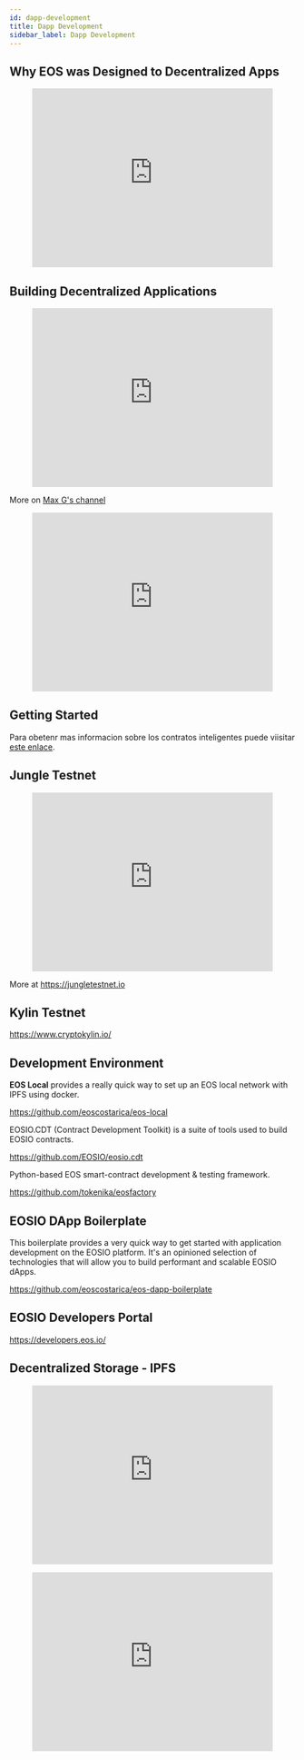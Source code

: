 ```yaml
---
id: dapp-development
title: Dapp Development
sidebar_label: Dapp Development
---
```


## Why EOS was Designed to Decentralized Apps

<figure class="video_container">
  <iframe width="100%" height="315" src="https://www.youtube.com/embed/E3Tx2DseLGE" frameborder="0" allowfullscreen="true"> </iframe>
</figure>

## Building Decentralized Applications

<figure class="video_container">
  <iframe width="100%" height="315" src="https://www.youtube.com/embed/J0SYv-GC3R0" frameborder="0" allowfullscreen="true">
  </iframe>
</figure>

More on [Max G's channel](https://www.youtube.com/user/apexmaxable/videos)

<figure class="video_container">
  <iframe width="100%" height="315" src="https://www.youtube.com/embed/4OmQ7Ow9baI" frameborder="0" allowfullscreen="true">
  </iframe>
</figure>

## Getting Started 

Para obetenr mas informacion sobre los contratos inteligentes puede viisitar [este enlace](https://guias.eoscostarica.io/docs/aprender-eosio/contratos-inteligentes). 

## Jungle Testnet

<figure class="video_container">
  <iframe width="100%" height="315" src="https://www.youtube.com/embed/s3EM3Hw1S8I" frameborder="0" allowfullscreen="true">
  </iframe>
</figure>

More at https://jungletestnet.io

## Kylin Testnet

https://www.cryptokylin.io/

## Development Environment

**EOS Local** provides a really quick way to set up an EOS local network with IPFS using docker.

https://github.com/eoscostarica/eos-local

EOSIO.CDT (Contract Development Toolkit) is a suite of tools used to build EOSIO contracts.

https://github.com/EOSIO/eosio.cdt 

Python-based EOS smart-contract development & testing framework.

https://github.com/tokenika/eosfactory

## EOSIO DApp Boilerplate

This boilerplate provides a very quick way to get started with application development on the EOSIO platform. It's an opinioned selection of technologies that will allow you to build performant and scalable EOSIO dApps.

https://github.com/eoscostarica/eos-dapp-boilerplate 

## EOSIO Developers Portal

https://developers.eos.io/

## Decentralized Storage - IPFS

<figure class="video_container">
  <iframe width="100%" height="315" src="https://www.youtube.com/embed/5Uj6uR3fp-U" frameborder="0" allowfullscreen="true">
  </iframe>
</figure>

<figure class="video_container">
  <iframe width="100%" height="315" src="https://www.youtube.com/embed/HUVmypx9HGI" frameborder="0" allowfullscreen="true">
  </iframe>
</figure>